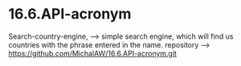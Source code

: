 # 16.6.API-acronym
Search-country-engine, --> simple search engine, which will find us countries with the phrase entered in the name.
repository --> https://github.com/MichalAW/16.6.API-acronym.git
